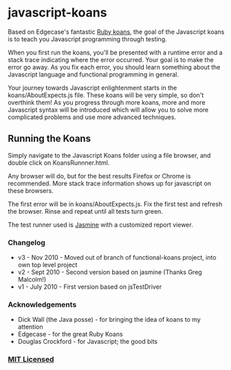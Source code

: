 # javascript-koans

Based on Edgecase's fantastic
[Ruby koans](http://github.com/edgecase/ruby_koans), the goal of the
Javascript koans is to teach you Javascript programming through
testing.

When you first run the koans, you'll be presented with a runtime error and a
stack trace indicating where the error occurred. Your goal is to make the
error go away. As you fix each error, you should learn something about the
Javascript language and functional programming in general.

Your journey towards Javascript enlightenment starts in the koans/AboutExpects.js file. These
koans will be very simple, so don't overthink them! As you progress through
more koans, more and more Javascript syntax will be introduced which will allow
you to solve more complicated problems and use more advanced techniques.

## Running the Koans

Simply navigate to the Javascript Koans folder using a file browser, and
double click on KoansRunnner.html.

Any browser will do, but for the best results Firefox or Chrome is
recommended. More stack trace information shows up for javascript on these
browsers.

The first error will be in koans/AboutExpects.js. Fix the first test and
refresh the browser. Rinse and repeat until all tests turn green.

The test runner used is [Jasmine](http://jasmine.github.io/) with a customized report viewer.

### Changelog

* v3 - Nov 2010  - Moved out of branch of functional-koans project, into own top level project
* v2 - Sept 2010 - Second version based on jasmine (Thanks Greg Malcolm!)
* v1 - July 2010 - First version based on jsTestDriver

### Acknowledgements

* Dick Wall (the Java posse) - for bringing the idea of koans to my attention
* Edgecase - for the great Ruby Koans
* Douglas Crockford - for Javascript; the good bits

### [MIT Licensed](LICENSE)
